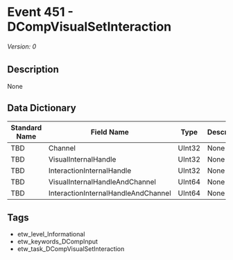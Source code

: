 # Event 451 - DCompVisualSetInteraction
###### Version: 0

## Description
None

## Data Dictionary
|Standard Name|Field Name|Type|Description|Sample Value|
|---|---|---|---|---|
|TBD|Channel|UInt32|None|`None`|
|TBD|VisualInternalHandle|UInt32|None|`None`|
|TBD|InteractionInternalHandle|UInt32|None|`None`|
|TBD|VisualInternalHandleAndChannel|UInt64|None|`None`|
|TBD|InteractionInternalHandleAndChannel|UInt64|None|`None`|

## Tags
* etw_level_Informational
* etw_keywords_DCompInput
* etw_task_DCompVisualSetInteraction